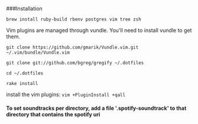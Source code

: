###Installation

  `brew install ruby-build rbenv postgres vim tree zsh `

  Vim plugins are managed through vundle. You'll need to install vundle to get them.

  `git clone https://github.com/gmarik/Vundle.vim.git ~/.vim/bundle/Vundle.vim`

  `git clone git://github.com/bgreg/gregify ~/.dotfiles`

  `cd ~/.dotfiles`

  `rake install`

  install the vim plugins:
  `vim +PluginInstall +qall`


#### To set soundtracks per directory, add a file '.spotify-soundtrack' to that directory that contains the spotify uri
